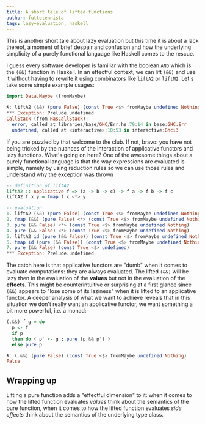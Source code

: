 ```yaml
---
title: A short tale of lifted functions
author: futtetennista
tags: lazy+evaluation, haskell
---
```


This is another short tale about lazy evaluation but this time it is about
a lack thereof, a moment of brief despair and confusion and how the
underlying simplicity of a purely functional language like Haskell comes
to the rescue.
<!--more-->
I guess every software developer is familiar with the boolean `AND` which is
the `(&&)` function in Haskell. In an effectful context, we can lift `(&&)`
and use it without having to rewrite it using combinators like `liftA2` or
`liftM2`. Let's take some simple example usages:
```haskell
import Data.Maybe (fromMaybe)

ƛ: liftA2 (&&) (pure False) (const True <$> fromMaybe undefined Nothing)
*** Exception: Prelude.undefined
CallStack (from HasCallStack):
  error, called at libraries/base/GHC/Err.hs:79:14 in base:GHC.Err
  undefined, called at <interactive>:10:53 in interactive:Ghci3
```

If you are puzzled by that welcome to the club. If not, bravo: you have not
being tricked by the nuances of the interaction of applicative functors and
lazy functions. What's going on here? One of the awesome things about a purely
functional language is that the way expressions are evaluated is simple, namely
by using reduction rules so we can use those rules and understand why the
exception was thrown

```haskell
-- definition of liftA2
liftA2 :: Applicative f => (a -> b -> c) -> f a -> f b -> f c
liftA2 f x y = fmap f x <*> y

-- evaluation
1. liftA2 (&&) (pure False) (const True <$> fromMaybe undefined Nothing)
2. fmap (&&) (pure False) <*> (const True <$> fromMaybe undefined Nothing)
3. pure (&& False) <*> (const True <$> fromMaybe undefined Nothing)
4. pure (&& False) <*> (const True <$> fromMaybe undefined Nothing)
5. liftA2 id (pure (&& False)) (const True <$> fromMaybe undefined Nothing)
6. fmap id (pure (&& False)) (const True <$> fromMaybe undefined Nothing)
7. pure (&& False) (const True <$> undefined)
*** Exception: Prelude.undefined
```

The catch here is that applicative functors are "dumb" when it comes to
evaluate computations: they are always evaluated. The lifted `(&&)` will be
lazy then in the evaluation of the **values** but not in the
evaluation of the **effects**. This might be counterintuitive or surprising
at a first glance since `(&&)` appears to "lose some of its laziness" when
it is lifted to an applicative functor. A deeper analysis of what we want to
achieve reveals that in this situation we don't really want an applicative
functor, we want something a bit more powerful, i.e. a monad:

```haskell
(.&&) f g = do
  p <- f
  if p
  then do { p' <- g ; pure (p && p') }
  else pure p

ƛ: (.&&) (pure False) (const True <$> fromMaybe undefined Nothing)
False
```

## Wrapping up
Lifting a pure function adds a "effectful dimension" to it:
when it comes to how the lifted function evaluates _values_ think about
the semantics of the pure function, when it comes to how the lifted
function evaluates _side effects_ think about the semantics of the
underlying type class.

